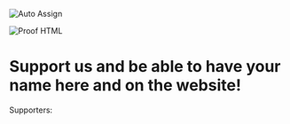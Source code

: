 ![Auto Assign](https://github.com/Xty-Studios/demo-repository/actions/workflows/auto-assign.yml/badge.svg)

![Proof HTML](https://github.com/Xty-Studios/demo-repository/actions/workflows/proof-html.yml/badge.svg)

# Support us and be able to have your name here and on the website!
Supporters:
